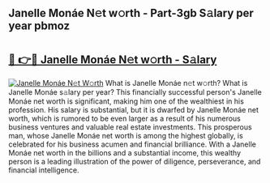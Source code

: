 ## Janelle Monáe N𝚎t w𝚘rth - Part-3gb S𝚊lary per year pbmoz

# <h2><a href="http://gc5alu.nevu.top/?p=Janelle+Mon%c3%a1e">🔗 👉🔴 Janelle Monáe N𝚎t w𝚘rth - S𝚊lary</a></h2>

[![Janelle Monáe N𝚎t W𝚘rth](https://i.imgur.com/Oavwk0R.jpeg)](http://gc5alu.nevu.top/?p=Janelle+Mon%c3%a1e)
What is Janelle Monáe n𝚎t w𝚘rth? What is Janelle Monáe s𝚊lary per year?
This financially successful person's Janelle Monáe net worth is significant, making him one of the wealthiest in his profession. His salary is substantial, but it is dwarfed by Janelle Monáe net worth, which is rumored to be even larger as a result of his numerous business ventures and valuable real estate investments. This prosperous man, whose Janelle Monáe net worth is among the highest globally, is celebrated for his business acumen and financial brilliance. With a Janelle Monáe net worth in the billions and a substantial income, this wealthy person is a leading illustration of the power of diligence, perseverance, and financial intelligence.
